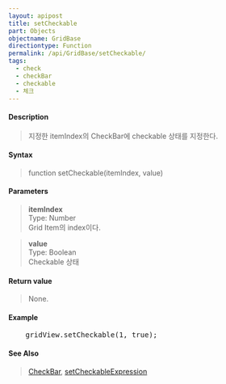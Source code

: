 ```yaml
---
layout: apipost
title: setCheckable
part: Objects
objectname: GridBase
directiontype: Function
permalink: /api/GridBase/setCheckable/
tags:
  - check
  - checkBar
  - checkable
  - 체크
---
```



#### Description

> 지정한 itemIndex의 CheckBar에 checkable 상태를 지정한다.

#### Syntax

> function setCheckable(itemIndex, value)

#### Parameters

> **itemIndex**  
> Type: Number  
> Grid Item의 index이다.  

> **value**  
> Type: Boolean  
> Checkable 상태  

#### Return value

> None.

#### Example

<pre class="prettyprint">
    gridView.setCheckable(1, true);
</pre>

#### See Also
> [CheckBar](/api/types/CheckBar), [setCheckableExpression](/api/GridBase/setCheckableExpression)